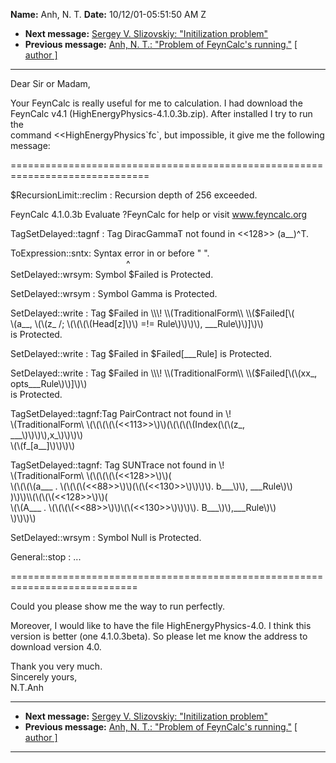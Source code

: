 **Name:** Anh, N. T.
**Date:** 10/12/01-05:51:50 AM Z

  - **Next message:** [Sergey V. Slizovskiy: "Initilization
    problem"](0062.html)
  - **Previous message:** [Anh, N. T.: "Problem of FeynCalc's
    running."](0060.html)
    [[ author ]](author.html#61)

-----

Dear Sir or Madam,  

Your FeynCalc is really useful for me to calculation. I had download
the  
FeynCalc v4.1 (HighEnergyPhysics-4.1.0.3b.zip). After installed I try to
run  
the  
command \<\<HighEnergyPhysics\`fc\`, but impossible, it give me the
following  
message:  

\==============================================================================  

$RecursionLimit::reclim : Recursion depth of 256 exceeded.  

FeynCalc 4.1.0.3b Evaluate ?FeynCalc for help or visit
www.feyncalc.org  

TagSetDelayed::tagnf : Tag DiracGammaT not found in \<\<128\>\>
(a\_\_)^T.  

ToExpression::sntx: Syntax error in or before " ".  
                                               ^  
SetDelayed::wrsym: Symbol $Failed is Protected.  

SetDelayed::wrsym : Symbol Gamma is Protected.  

SetDelayed::write : Tag $Failed in \\\!  
\\(TraditionalForm\\ \\($Failed[\\(  
\\(a\_\_, \\(\\(z\_ /; \\(\\(\\(\\(Head[z]\\)\\) =\!=
Rule\\)\\)\\)\\), \_\_\_Rule\\)\\)]\\)\\)  
is Protected.  

SetDelayed::write : Tag $Failed in $Failed[\_\_\_Rule] is
Protected.  

SetDelayed::write : Tag $Failed in \\\!  
\\(TraditionalForm\\ \\($Failed[\\(\\(xx\_,
opts\_\_\_Rule\\)\\)]\\)\\)  
is Protected.  

TagSetDelayed::tagnf:Tag PairContract not found in \\\!  
\\(TraditionalForm\\
\\(\\(\\(\\(\\(\<\<113\>\>\\)\\)(\\(\\(\\(\\(Index(\\(\\(z\_,  
\_\_\_\\)\\)\\)\\),x\_\\)\\)\\)\\)  
\\(\\(f\_[a\_\_]\\)\\)\\)\\)  

TagSetDelayed::tagnf: Tag SUNTrace not found in \\\!  
\\(TraditionalForm\\ \\(\\(\\(\\(\\(\<\<128\>\>\\)\\)(  
\\(\\(\\(\\(a\_\_\_ .
\\(\\(\\(\\(\<\<88\>\>\\)\\)(\\(\\(\<\<130\>\>\\)\\)\\)\\).
b\_\_\_\\)\\), \_\_\_Rule\\)\\)  
)\\)\\)\\\\(\\(\\(\\(\<\<128\>\>\\)\\)(  
\\(\\(A\_\_\_ .
\\(\\(\\(\\(\<\<88\>\>\\)\\)\\(\\(\<\<130\>\>\\)\\)\\)\\).
B\_\_\_\\)\\),\_\_\_Rule\\)\\)  
\\)\\)\\)\\)  

SetDelayed::wrsym : Symbol Null is Protected.  

General::stop : ...  

\============================================================================  

Could you please show me the way to run perfectly.  

Moreover, I would like to have the file HighEnergyPhysics-4.0. I think
this  
version is better (one 4.1.0.3beta). So please let me know the address
to  
download version 4.0.  

Thank you very much.  
Sincerely yours,  
N.T.Anh  

-----

  - **Next message:** [Sergey V. Slizovskiy: "Initilization
    problem"](0062.html)
  - **Previous message:** [Anh, N. T.: "Problem of FeynCalc's
    running."](0060.html)
    [[ author ]](author.html#61)

-----

